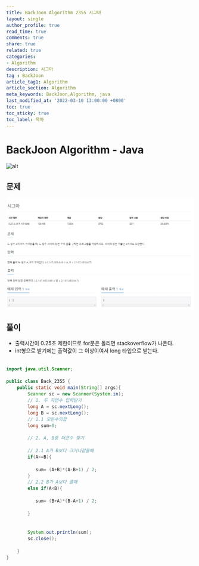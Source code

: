 ```yaml
---
title: BackJoon Algorithm 2355 시그마
layout: single
author_profile: true
read_time: true
comments: true
share: true
related: true
categories:
- Algorithm
description: 시그마
tag : BackJoon
article_tag1: Algorithm
article_section: Algorithm
meta_keywords: BackJoon,Algorithm, java
last_modified_at: '2022-03-10 13:00:00 +0800'
toc: true
toc_sticky: true
toc_label: 목차
---
```


BackJoon Algorithm - Java
====================

![alt](https://d2gd6pc034wcta.cloudfront.net/images/logo@2x.png)

## 문제

![alt](/assets/images/post/Algorithm/2355.png)




## 풀이

* 출력시간이 0.25초 제한이므로 for문은 돌리면 stackoverflow가 나온다.
* int형으로 받기에는 출력값이 그 이상이여서 long 타입으로 받는다.


```java

import java.util.Scanner;

public class Back_2355 {
    public static void main(String[] args){
        Scanner sc = new Scanner(System.in);
        // 1. 두 자연수 입력받기
        long A = sc.nextLong();
        long B = sc.nextLong();
        // 1.1 모든수의합
        long sum=0;

        // 2. A, B중 더큰수 찾기

        // 2.1 A가 B보다 크거나같을때
        if(A>=B){

           sum= (A+B)*(A-B+1) / 2;
        }
        // 2.2 B가 A보다 클때
        else if(A<B){

           sum= (B+A)*(B-A+1) / 2;

        }
      
        
        System.out.println(sum);
        sc.close();

    }
}
```



